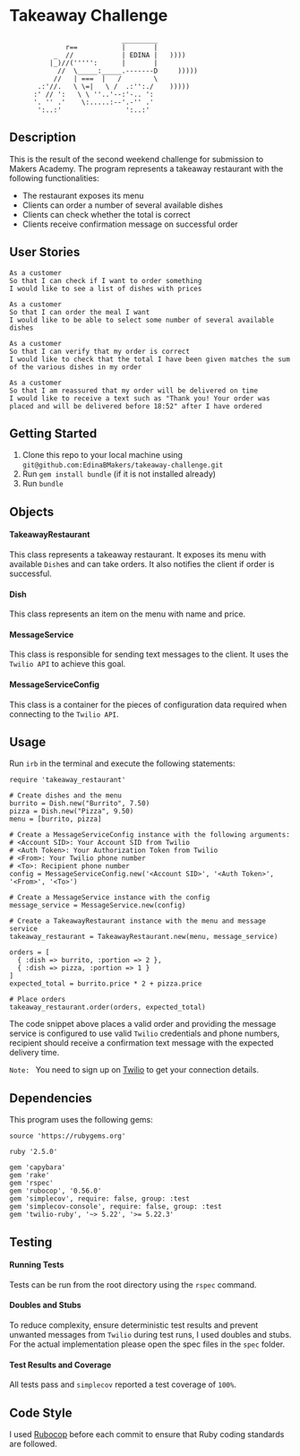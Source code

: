 # Takeaway Challenge
```
                            _________
              r==           |       |
           _  //            | EDINA |   ))))
          |_)//(''''':      |       |
            //  \_____:_____.-------D     )))))
           //   | ===  |   /        \
       .:'//.   \ \=|   \ /  .:'':./    )))))
      :' // ':   \ \ ''..'--:'-.. ':
      '. '' .'    \:.....:--'.-'' .'
       ':..:'                ':..:'

 ```
## Description

This is the result of the second weekend challenge for submission to Makers Academy. The program represents a takeaway restaurant with the following functionalities:

* The restaurant exposes its menu
* Clients can order a number of several available dishes
* Clients can check whether the total is correct
* Clients receive confirmation message on successful order

## User Stories
```
As a customer
So that I can check if I want to order something
I would like to see a list of dishes with prices

As a customer
So that I can order the meal I want
I would like to be able to select some number of several available dishes

As a customer
So that I can verify that my order is correct
I would like to check that the total I have been given matches the sum of the various dishes in my order

As a customer
So that I am reassured that my order will be delivered on time
I would like to receive a text such as "Thank you! Your order was placed and will be delivered before 18:52" after I have ordered
```

## Getting Started

1. Clone this repo to your local machine using `git@github.com:EdinaBMakers/takeaway-challenge.git`
2. Run `gem install bundle` (if it is not installed already)
3. Run `bundle`

## Objects

#### TakeawayRestaurant

This class represents a takeaway restaurant. It exposes its menu with available `Dish`es and can take orders. It also notifies the client if order is successful.

#### Dish

This class represents an item on the menu with name and price.

#### MessageService

This class is responsible for sending text messages to the client. It uses the `Twilio API` to achieve this goal.

#### MessageServiceConfig

This class is a container for the pieces of configuration data required when connecting to the `Twilio API`.

## Usage

Run `irb` in the terminal and execute the following statements:

```
require 'takeaway_restaurant'

# Create dishes and the menu
burrito = Dish.new("Burrito", 7.50)
pizza = Dish.new("Pizza", 9.50)
menu = [burrito, pizza]

# Create a MessageServiceConfig instance with the following arguments:
# <Account SID>: Your Account SID from Twilio
# <Auth Token>: Your Authorization Token from Twilio
# <From>: Your Twilio phone number
# <To>: Recipient phone number
config = MessageServiceConfig.new('<Account SID>', '<Auth Token>', '<From>', '<To>')

# Create a MessageService instance with the config
message_service = MessageService.new(config)

# Create a TakeawayRestaurant instance with the menu and message service
takeaway_restaurant = TakeawayRestaurant.new(menu, message_service)

orders = [
  { :dish => burrito, :portion => 2 },
  { :dish => pizza, :portion => 1 }
]
expected_total = burrito.price * 2 + pizza.price

# Place orders
takeaway_restaurant.order(orders, expected_total)
```

The code snippet above places a valid order and providing the message service is configured to use valid `Twilio` credentials and phone numbers, recipient should receive a confirmation text message with the expected delivery time.

`Note: ` You need to sign up on [Twilio](https://www.twilio.com/try-twilio) to get your connection details.  

## Dependencies

This program uses the following gems:

```
source 'https://rubygems.org'

ruby '2.5.0'

gem 'capybara'
gem 'rake'
gem 'rspec'
gem 'rubocop', '0.56.0'
gem 'simplecov', require: false, group: :test
gem 'simplecov-console', require: false, group: :test
gem 'twilio-ruby', '~> 5.22', '>= 5.22.3'
```

## Testing

#### Running Tests

Tests can be run from the root directory using the `rspec` command.

#### Doubles and Stubs

To reduce complexity, ensure deterministic test results and prevent unwanted messages from `Twilio` during test runs, I used doubles and stubs. For the actual implementation please open the spec files in the `spec` folder.

#### Test Results and Coverage

All tests pass and `simplecov` reported a test coverage of `100%`.

## Code Style

I used [Rubocop](https://rubocop.readthedocs.io/en/latest/) before each commit to ensure that Ruby coding standards are followed.
